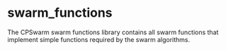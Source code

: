 # swarm_functions

The CPSwarm swarm functions library contains all swarm functions that implement simple functions required by the swarm algorithms.